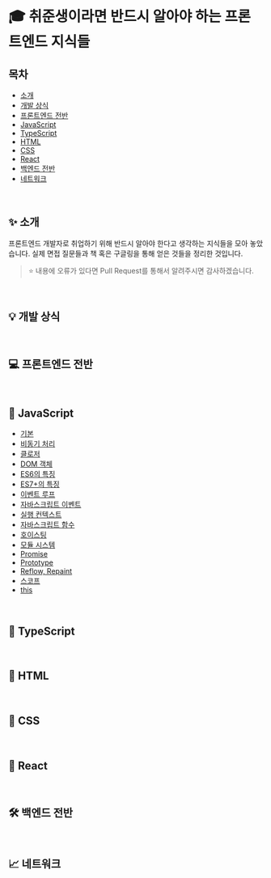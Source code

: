 # 🎓 취준생이라면 반드시 알아야 하는 프론트엔드 지식들
## 목차
- [소개](#-소개)
- [개발 상식](#-개발-상식)
- [프론트엔드 전반](#-프론트엔드-전반)
- [JavaScript](#-javascript)
- [TypeScript](#-typescript)
- [HTML](#-html)
- [CSS](#-css)
- [React](#-react)
- [백엔드 전반](#-백엔드-전반)
- [네트워크](#-네트워크)

<br>

## ✨ 소개
프론트엔드 개발자로 취업하기 위해 반드시 알아야 한다고 생각하는 지식들을 모아 놓았습니다. 실제 면접 질문들과 책 혹은 구글링을 통해 얻은 것들을 정리한 것입니다.

> ⭐ 내용에 오류가 있다면 Pull Request를 통해서 알려주시면 감사하겠습니다.

<br>

## 💡 개발 상식

<br>

## 💻 프론트엔드 전반

<br>

## 🍎 JavaScript
- [기본](Notes/JavaScript/common.md)
- [비동기 처리](Notes/JavaScript/async.md)
- [클로저](Notes/JavaScript/closure.md)
- [DOM 객체](Notes/JavaScript/dom-selector.md)
- [ES6의 특징](Notes/JavaScript/ES6.md)
- [ES7+의 특징](Notes/JavaScript/ES7+.md)
- [이벤트 루프](Notes/JavaScript/event-loop.md)
- [자바스크립트 이벤트](Notes/JavaScript/event.md)
- [실행 컨텍스트](Notes/JavaScript/execution-context.md)
- [자바스크립트 함수](Notes/JavaScript/function.md)
- [호이스팅](Notes/JavaScript/hoisting.md)
- [모듈 시스템](Notes/JavaScript/module.md)
- [Promise](Notes/JavaScript/promise.md)
- [Prototype](Notes/JavaScript/prototype.md)
- [Reflow, Repaint](Notes/JavaScript/reflow-repaint.md)
- [스코프](Notes/JavaScript/scope.md)
- [this](Notes/JavaScript/this.md)

<br>

## 🍒 TypeScript

<br>

## 📃 HTML

<br>

## 🎨 CSS

<br>

## 💙 React

<br>

## 🛠 백엔드 전반

<br>

## 📈 네트워크

<br>
